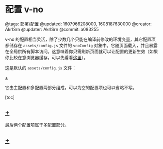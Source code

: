 # 配置 v-no

@tags: 部署/配置
@updated: 1607966208000, 1608187630000
@creator: AkrISrn
@updater: AkrISrn
@commit: a083255

v-no 的配置相当灵活，除了少数几个只能在编译前修改的环境变量，其它配置项都储存在 `assets/config.js` 文件的 `vnoConfig` 对象中。它随页面载入，并且暴露在全局供所有脚本访问。这意味着你只需刷新页面就可以让配置的更新生效（如果你比较在意浏览器缓存，可以先看看[这里](/docs/browser-cache.md "#")）。

这是默认的 `assets/config.js` 文件：

[+](/docs/vno-config.md)

它由主配置和多配置两部分组成，可以为空的配置项也可以省略不写。

[toc]

## [+](/docs/main-conf.md)

最后两个配置项属于多配置部分。

## [+](/docs/multi-conf.md)
